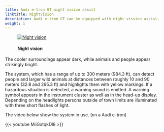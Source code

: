 ```yaml
---
title: Audi e-tron GT night vision assist
linktitle: Nightvision
description: Audi e-tron GT can be equipped with night vission assist. The night vision assist that is avaiable for Audi e-tron GT uses a far infrared camera. It reacts to the heat given off by objects. Converted to black and white images, the information can be viewed in the instrument cluster or Audi virtual cockpit.
weight: 1
---
```


<!-- markdownlint-disable MD033 -->
<figure>
    <a href="https://media.electrichasgoneaudi.net/multimedia/models/e-tron/technology/drivingassistance/nightvision/nightvision.jpg">
        <img src="https://media.electrichasgoneaudi.net/multimedia/models/e-tron/technology/drivingassistance/nightvision/nightvisions.jpg"
        alt="Night vision" title="Night vision">
    </a>
    <figcaption><h4>Night vision</h4></figcaption>
</figure>

The cooler surroundings appear dark, while animals and people appear strikingly bright.

The system, which has a range of up to 300 meters (984.3 ft), can detect people and larger wild animals at distances between roughly 10 and 90 meters (32.8 and 295.3 ft) and highlights them with yellow markings. If a hazardous situation is detected, a warning sound is emitted. A warning symbol appears in the instrument cluster as well as in the head-up display. Depending on the headlights persons outside of town limits are illuminated with three short flashes of light.

The video below show the system in use. (on a Audi e-tron)

{{< youtube MiiGxtqkDl8 >}}
